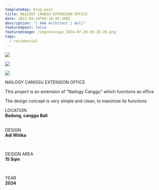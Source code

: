 ```yaml
---
templateKey: blog-post
title: NAILOGY CANGGU EXTENSION OFFICE
date: 2022-04-24T04:18:49.399Z
description: "| AWA Architect | Bali"
featuredpost: false
featuredimage: /img/enscape_2024-07-20-03-26-20.png
tags:
  - residential
---
```

![](/img/enscape_2024-07-20-03-20-01.png)

![](/img/enscape_2024-07-20-03-16-40.png)

![](/img/enscape_2024-07-20-03-26-20.png)

N﻿AILOGY CANGGU EXTENSION OFFICE 

T﻿his project is an extension of "Nailogy Canggu" which functions as office

T﻿he design concept is very simple and clean, to maximize its functions

LOCATION\
**Badung, canggu Bali**\
**<br/>**

DESIGN\
**Adi Witika**

**<br/>**

DESIGN AREA\
**15 Sqm**

**<br/>**

Y﻿EAR\
**2﻿024**